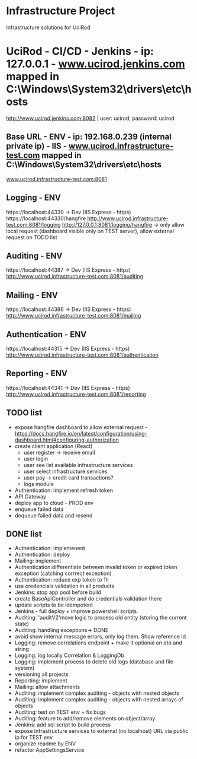 # Infrastructure Project
Infrastructure solutions for UciRod

# UciRod - CI/CD - Jenkins - ip: 127.0.0.1 - www.ucirod.jenkins.com mapped in C:\Windows\System32\drivers\etc\hosts
http://www.ucirod.jenkins.com:8082 | user: ucirod, password: ucirod

## Base URL - ENV - ip: 192.168.0.239 (internal private ip) - IIS - www.ucirod.infrastructure-test.com mapped in C:\Windows\System32\drivers\etc\hosts
www.ucirod.infrastructure-test.com:8081

## Logging - ENV
https://localhost:44330 -> Dev (IIS Express - https)
https://localhost:44330/hangfire
http://www.ucirod.infrastructure-test.com:8081/logging
http://127.0.0.1:8081/logging/hangfire -> only allow local request (dashboard visible only on TEST server), allow external request on TODO list

## Auditing - ENV
https://localhost:44387 -> Dev (IIS Express - https)
http://www.ucirod.infrastructure-test.com:8081/auditing

## Mailing - ENV
https://localhost:44386 -> Dev (IIS Express - https)
http://www.ucirod.infrastructure-test.com:8081/mailing

## Authentication - ENV
https://localhost:44315 -> Dev (IIS Express - https)
http://www.ucirod.infrastructure-test.com:8081/authentication

## Reporting - ENV
https://localhost:44341 -> Dev (IIS Express - https)
http://www.ucirod.infrastructure-test.com:8081/reporting

## TODO list
* expose hangfire dashboard to allow external request - https://docs.hangfire.io/en/latest/configuration/using-dashboard.html#configuring-authorization
* create client application (React)
  * user register -> receive email
  * user login
  * user see list available infrastructure services
  * user select infrastructure services
  * user pay -> credit card transactions?
  * logs module
* Authentication: implement refresh token
* API Gateway
* deploy app to cloud - PROD env
* enqueue failed data
* dequeue failed data and resend

## DONE list
* Authentication: implemenent
* Authentication: deploy
* Mailing: implement
* Authentication:differentiate between invalid token or expired token exception (catching corrrect exception)
* Authentication: reduce exp token to 1h
* use credencials validation in all products
* Jenkins: stop app pool before build
* create BaseApiController and do credentials validation there
* update scripts to be idempotent
* Jenkins - full deploy + improve powershell scripts
* Auditing: 'auditV2'move logic to process old entity (storing the current state)
* Auditing: handling exceptions-> DONE
* avoid show internal message errors, only log them. Show reference Id
* Logging: remove correlations endpoint + make it optional on dto and string
* Logging: log locally Correlation & LoggingDb
* Logging: implement process to delete old logs (database and file system)
* versioning all projects
* Reporting: implement
* Mailing: allow attachments
* Auditing: implement complex auditing - objects with nested objects
* Auditing: implement complex auditing - objects with nested arrays of objects
* Auditing: test on TEST env + fix bugs
* Auditing: feature to add/remove elements on object/array
* Jenkins: add sql script to build process
* expose infrastructure services to external (no localhost) URL via public ip for TEST env
* organize readme by ENV
* refactor AppSettingsService